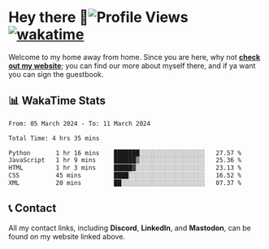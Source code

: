 # Hey there :wave:![Profile Views](https://komarev.com/ghpvc/?username=skifli) [![wakatime](https://wakatime.com/badge/user/b4317b02-0c6d-457b-82a4-a448b8a8d1df.svg)](https://wakatime.com/@b4317b02-0c6d-457b-82a4-a448b8a8d1df)

Welcome to my home away from home. Since you are here, why not [**check out my website**](https://skifli.pages.dev); you can find our more about myself there, and if ya want you can sign the guestbook.

## 📊 WakaTime Stats

<!--START_SECTION:waka-->

```txt
From: 05 March 2024 - To: 11 March 2024

Total Time: 4 hrs 35 mins

Python       1 hr 16 mins    ███████░░░░░░░░░░░░░░░░░░   27.57 %
JavaScript   1 hr 9 mins     ██████▒░░░░░░░░░░░░░░░░░░   25.36 %
HTML         1 hr 3 mins     █████▓░░░░░░░░░░░░░░░░░░░   23.13 %
CSS          45 mins         ████░░░░░░░░░░░░░░░░░░░░░   16.52 %
XML          20 mins         ██░░░░░░░░░░░░░░░░░░░░░░░   07.37 %
```

<!--END_SECTION:waka-->

## 📞 Contact

All my contact links, including **Discord**, **LinkedIn**, and **Mastodon**, can be found on my website linked above.
